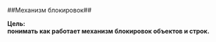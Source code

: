 ##Механизм блокировок##  

**Цель:**  
**понимать как работает механизм блокировок объектов и строк.**
